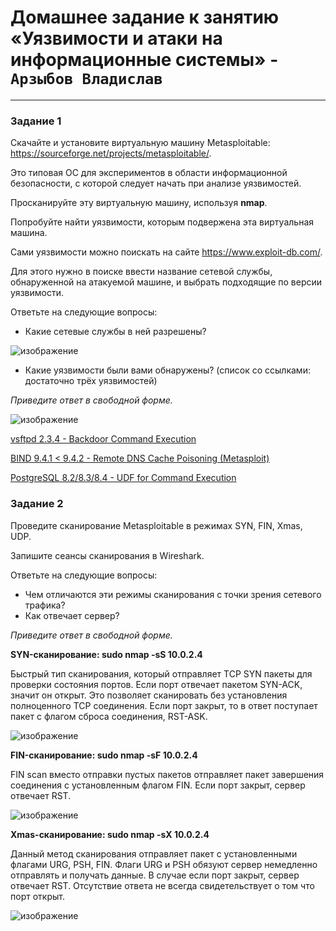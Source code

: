 # Домашнее задание к занятию «Уязвимости и атаки на информационные системы» - `Арзыбов Владислав`


------

### Задание 1

Скачайте и установите виртуальную машину Metasploitable: https://sourceforge.net/projects/metasploitable/.

Это типовая ОС для экспериментов в области информационной безопасности, с которой следует начать при анализе уязвимостей.

Просканируйте эту виртуальную машину, используя **nmap**.

Попробуйте найти уязвимости, которым подвержена эта виртуальная машина.

Сами уязвимости можно поискать на сайте https://www.exploit-db.com/.

Для этого нужно в поиске ввести название сетевой службы, обнаруженной на атакуемой машине, и выбрать подходящие по версии уязвимости.

Ответьте на следующие вопросы:

- Какие сетевые службы в ней разрешены?

![изображение](https://github.com/user-attachments/assets/3207e55f-ced3-4bf4-969a-ef1126a52ee8)

  
- Какие уязвимости были вами обнаружены? (список со ссылками: достаточно трёх уязвимостей)
  
*Приведите ответ в свободной форме.*  

![изображение](https://github.com/user-attachments/assets/aceacc10-2360-40df-a0fd-9eb7a59d0675)


[vsftpd 2.3.4 - Backdoor Command Execution](https://www.exploit-db.com/exploits/49757)

[	BIND 9.4.1 < 9.4.2 - Remote DNS Cache Poisoning (Metasploit)](https://www.exploit-db.com/exploits/6122)

[	PostgreSQL 8.2/8.3/8.4 - UDF for Command Execution](https://www.exploit-db.com/exploits/7855)



### Задание 2

Проведите сканирование Metasploitable в режимах SYN, FIN, Xmas, UDP.

Запишите сеансы сканирования в Wireshark.

Ответьте на следующие вопросы:

- Чем отличаются эти режимы сканирования с точки зрения сетевого трафика?
- Как отвечает сервер?

*Приведите ответ в свободной форме.*

**SYN-сканирование: sudo nmap -sS 10.0.2.4**

Быстрый тип сканирования, который отправляет TCP SYN пакеты для проверки состояния портов. Если порт отвечает пакетом SYN-ACK, значит он открыт. Это позволяет сканировать без установления полноценного TCP соединения.
Если порт закрыт, то в ответ поступает пакет с флагом сброса соединения, RST-ASK.

![изображение](https://github.com/user-attachments/assets/6605b330-6736-4e51-b1e8-828cf8855bcb)

**FIN-сканирование: sudo nmap -sF 10.0.2.4**

FIN scan вместо отправки пустых пакетов отправляет пакет завершения соединения с установленным флагом FIN. Если порт закрыт, сервер отвечает RST.

![изображение](https://github.com/user-attachments/assets/7c3904ac-3a79-4452-b31b-375813395e20)

**Xmas-сканирование: sudo nmap -sX 10.0.2.4**

Данный метод сканирования отправляет пакет с установленными флагами URG, PSH, FIN. Флаги URG и PSH обязуют сервер немедленно отправлять и получать данные. В случае если порт закрыт, сервер отвечает RST.
Отсутствие ответа не всегда свидетельствует о том что порт открыт.

![изображение](https://github.com/user-attachments/assets/7a5d4f6b-60e2-4480-bd32-dfc23a265083)



